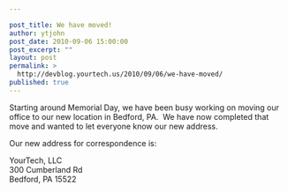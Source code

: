 ```yaml
---

post_title: We have moved!
author: ytjohn
post_date: 2010-09-06 15:00:00
post_excerpt: ""
layout: post
permalink: >
  http://devblog.yourtech.us/2010/09/06/we-have-moved/
published: true
---
```

Starting around Memorial Day, we have been busy working on moving our
office to our new location in Bedford, PA.  We have now completed that
move and wanted to let everyone know our new address.

Our new address for correspondence is:

YourTech, LLC<br />
300 Cumberland Rd<br />
Bedford, PA 15522 </br></br>


